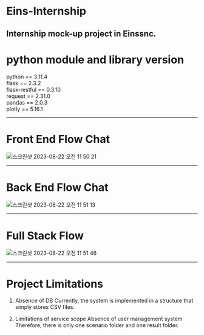 # Eins-Internship
Internship mock-up project in Einssnc.
---
# python module and library version

python == 3.11.4  
flask == 2.3.2  
flask-restful == 0.3.10  
request == 2.31.0  
pandas == 2.0.3  
plotly == 5.16.1  

---
# Front End Flow Chat
![스크린샷 2023-08-22 오전 11 50 21](https://github.com/HarrysK99/Eins-Internship/assets/93311123/c7f173bd-d6a1-4f99-9b93-8e0dc1764e76)

---
# Back End Flow Chat
![스크린샷 2023-08-22 오전 11 51 13](https://github.com/HarrysK99/Eins-Internship/assets/93311123/a4e8acb1-2af2-4763-bd74-c5364dfaea8e)


---
# Full Stack Flow
![스크린샷 2023-08-22 오전 11 51 46](https://github.com/HarrysK99/Eins-Internship/assets/93311123/6abd3238-1f68-41fb-bb76-e5d27f77be34)


---
# Project Limitations

1. Absence of DB
Currently, the system is implemented in a structure that simply stores CSV files.

2. Limitations of service scope
Absence of user management system
Therefore, there is only one scenario folder and one result folder.
